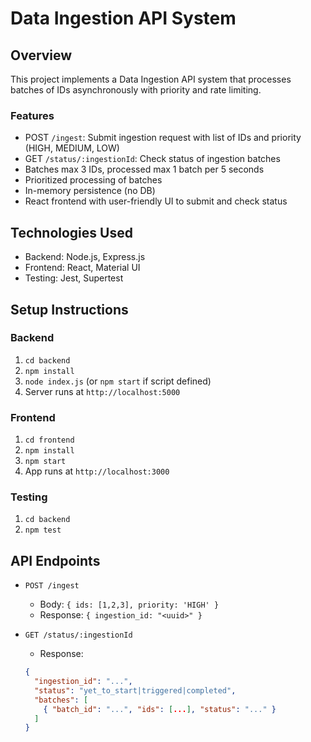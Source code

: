 # Data Ingestion API System

## Overview

This project implements a Data Ingestion API system that processes batches of IDs asynchronously with priority and rate limiting.

### Features

- POST `/ingest`: Submit ingestion request with list of IDs and priority (HIGH, MEDIUM, LOW)
- GET `/status/:ingestionId`: Check status of ingestion batches
- Batches max 3 IDs, processed max 1 batch per 5 seconds
- Prioritized processing of batches
- In-memory persistence (no DB)
- React frontend with user-friendly UI to submit and check status

## Technologies Used

- Backend: Node.js, Express.js
- Frontend: React, Material UI
- Testing: Jest, Supertest

## Setup Instructions

### Backend

1. `cd backend`
2. `npm install`
3. `node index.js` (or `npm start` if script defined)
4. Server runs at `http://localhost:5000`

### Frontend

1. `cd frontend`
2. `npm install`
3. `npm start`
4. App runs at `http://localhost:3000`

### Testing

1. `cd backend`
2. `npm test`

## API Endpoints

- `POST /ingest`
  - Body: `{ ids: [1,2,3], priority: 'HIGH' }`
  - Response: `{ ingestion_id: "<uuid>" }`

- `GET /status/:ingestionId`
  - Response:
  ```json
  {
    "ingestion_id": "...",
    "status": "yet_to_start|triggered|completed",
    "batches": [
      { "batch_id": "...", "ids": [...], "status": "..." }
    ]
  }
